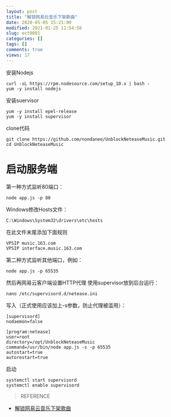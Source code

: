 ```yaml
---
layout: post
title: "解锁网易云音乐下架歌曲"
date: 2020-05-05 15:21:00
modified: 2021-01-25 11:54:56
slug: oct0001
categories: []
tags: []
comments: true
views: 17
---
```

安装Nodejs
```shell
curl -sL https://rpm.nodesource.com/setup_10.x | bash -
yum -y install nodejs
```
安装suervisor
```shell
yum -y install epel-release
yum -y install supervisor
```
clone代码
```shell
git clone https://github.com/nondanee/UnblockNeteaseMusic.git
cd UnblockNeteaseMusic
```
# 启动服务端
第一种方式监听80端口：
```shell
node app.js -p 80
```
Windows修改Hosts文件：
```shell
C:\Windows\System32\drivers\etc\hosts
```
在此文件末尾添加下面规则
```shell
VPSIP music.163.com
VPSIP interface.music.163.com
```

第二种方式监听其他端口，例如：
```shell
node app.js -p 65535
```
然后再网易云客户端设置HTTP代理
使用supervisor放到后台运行：
```shell
nano /etc/supervisord.d/netease.ini
```
写入（正式使用应该加上-s参数，防止代理被滥用）：
```shell
[supervisord]
nodaemon=false

[program:netease]
user=root
directory=/opt/UnblockNeteaseMusic
command=/usr/bin/node app.js -s -p 65535
autostart=true
autorestart=true
```
启动
```shell
systemctl start supervisord
systemctl enable supervisord
```

> REFERENCE
- <a href="https://www.ecsoe.com/archives/26.html">解锁网易云音乐下架歌曲</a>